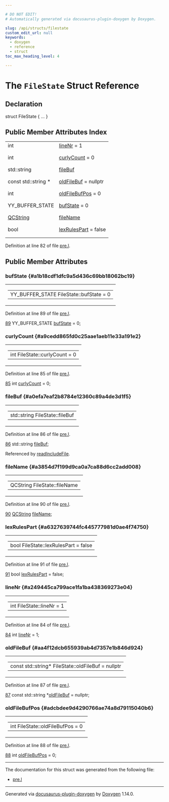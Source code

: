 ```yaml
---

# DO NOT EDIT!
# Automatically generated via docusaurus-plugin-doxygen by Doxygen.

slug: /api/structs/filestate
custom_edit_url: null
keywords:
  - doxygen
  - reference
  - struct
toc_max_heading_level: 4

---
```


<div class="doxyPage">

# The `FileState` Struct Reference



## Declaration

<div class="doxyDeclaration">
struct FileState { ... }
</div>

## Public Member Attributes Index

<table class="doxyMembersIndex">

<tr class="doxyMemberIndexItem">
<td class="doxyMemberIndexItemType" align="left" valign="top">int</td>
<td class="doxyMemberIndexItemName" align="left" valign="top"><a href="#a249445ca799ace1fa1ba438369273e04">lineNr</a> = 1</td>
</tr>
<tr class="doxyMemberIndexDescription">
<td class="doxyMemberIndexDescriptionLeft"></td>
<td class="doxyMemberIndexDescriptionRight">
</td>
</tr>
<tr class="doxyMemberIndexSeparator">
<td class="doxyMemberIndexSeparator" colspan="2"></td>
</tr>

<tr class="doxyMemberIndexItem">
<td class="doxyMemberIndexItemType" align="left" valign="top">int</td>
<td class="doxyMemberIndexItemName" align="left" valign="top"><a href="#a9cedd865fd0c25aae1aeb11e33a191e2">curlyCount</a> = 0</td>
</tr>
<tr class="doxyMemberIndexDescription">
<td class="doxyMemberIndexDescriptionLeft"></td>
<td class="doxyMemberIndexDescriptionRight">
</td>
</tr>
<tr class="doxyMemberIndexSeparator">
<td class="doxyMemberIndexSeparator" colspan="2"></td>
</tr>

<tr class="doxyMemberIndexItem">
<td class="doxyMemberIndexItemType" align="left" valign="top">std::string</td>
<td class="doxyMemberIndexItemName" align="left" valign="top"><a href="#a0efa7eaf2b8784e12360c89a4de3d1f5">fileBuf</a></td>
</tr>
<tr class="doxyMemberIndexDescription">
<td class="doxyMemberIndexDescriptionLeft"></td>
<td class="doxyMemberIndexDescriptionRight">
</td>
</tr>
<tr class="doxyMemberIndexSeparator">
<td class="doxyMemberIndexSeparator" colspan="2"></td>
</tr>

<tr class="doxyMemberIndexItem">
<td class="doxyMemberIndexItemType" align="left" valign="top">const std::string *</td>
<td class="doxyMemberIndexItemName" align="left" valign="top"><a href="#aa4f12dcb655939ab4d7357e1b846d924">oldFileBuf</a> = nullptr</td>
</tr>
<tr class="doxyMemberIndexDescription">
<td class="doxyMemberIndexDescriptionLeft"></td>
<td class="doxyMemberIndexDescriptionRight">
</td>
</tr>
<tr class="doxyMemberIndexSeparator">
<td class="doxyMemberIndexSeparator" colspan="2"></td>
</tr>

<tr class="doxyMemberIndexItem">
<td class="doxyMemberIndexItemType" align="left" valign="top">int</td>
<td class="doxyMemberIndexItemName" align="left" valign="top"><a href="#adcbdee9d4290766ae74a8d79115040b6">oldFileBufPos</a> = 0</td>
</tr>
<tr class="doxyMemberIndexDescription">
<td class="doxyMemberIndexDescriptionLeft"></td>
<td class="doxyMemberIndexDescriptionRight">
</td>
</tr>
<tr class="doxyMemberIndexSeparator">
<td class="doxyMemberIndexSeparator" colspan="2"></td>
</tr>

<tr class="doxyMemberIndexItem">
<td class="doxyMemberIndexItemType" align="left" valign="top">YY_BUFFER_STATE</td>
<td class="doxyMemberIndexItemName" align="left" valign="top"><a href="#a1b18cdf1dfc9a5d436c69bb18062bc19">bufState</a> = 0</td>
</tr>
<tr class="doxyMemberIndexDescription">
<td class="doxyMemberIndexDescriptionLeft"></td>
<td class="doxyMemberIndexDescriptionRight">
</td>
</tr>
<tr class="doxyMemberIndexSeparator">
<td class="doxyMemberIndexSeparator" colspan="2"></td>
</tr>

<tr class="doxyMemberIndexItem">
<td class="doxyMemberIndexItemType" align="left" valign="top"><a href="/web-doxygen/docs/api/classes/qcstring">QCString</a></td>
<td class="doxyMemberIndexItemName" align="left" valign="top"><a href="#a3854d7f199d9ca0a7ca88d6cc2add008">fileName</a></td>
</tr>
<tr class="doxyMemberIndexDescription">
<td class="doxyMemberIndexDescriptionLeft"></td>
<td class="doxyMemberIndexDescriptionRight">
</td>
</tr>
<tr class="doxyMemberIndexSeparator">
<td class="doxyMemberIndexSeparator" colspan="2"></td>
</tr>

<tr class="doxyMemberIndexItem">
<td class="doxyMemberIndexItemType" align="left" valign="top">bool</td>
<td class="doxyMemberIndexItemName" align="left" valign="top"><a href="#a6327639744fc445777981d0ae4f74750">lexRulesPart</a> = false</td>
</tr>
<tr class="doxyMemberIndexDescription">
<td class="doxyMemberIndexDescriptionLeft"></td>
<td class="doxyMemberIndexDescriptionRight">
</td>
</tr>
<tr class="doxyMemberIndexSeparator">
<td class="doxyMemberIndexSeparator" colspan="2"></td>
</tr>

</table>


Definition at line 82 of file <a href="/web-doxygen/docs/api/files/src/pre-l">pre.l</a>.

<div class="doxySectionDef">

## Public Member Attributes

### bufState {#a1b18cdf1dfc9a5d436c69bb18062bc19}

<div class="doxyMemberItem">
<div class="doxyMemberProto">
<table class="doxyMemberLabels">
<tr class="doxyMemberLabels">
<td class="doxyMemberLabelsLeft">
<table class="doxyMemberName">
<tr>
<td class="doxyMemberName">YY_BUFFER_STATE FileState::bufState = 0</td>
</tr>
</table>
</td>
</tr>
</table>
</div>
<div class="doxyMemberDoc">



Definition at line 89 of file <a href="/web-doxygen/docs/api/files/src/pre-l">pre.l</a>.

<div class="doxyProgramListing">

<div class="doxyCodeLine"><span class="doxyLineNumber"><a href="#a1b18cdf1dfc9a5d436c69bb18062bc19">89</a></span><span class="doxyLineContent"><span class="doxyHighlight">  YY_BUFFER_STATE <a href="#a1b18cdf1dfc9a5d436c69bb18062bc19">bufState</a> = 0;</span></span></div>

</div>

</div>
</div>

### curlyCount {#a9cedd865fd0c25aae1aeb11e33a191e2}

<div class="doxyMemberItem">
<div class="doxyMemberProto">
<table class="doxyMemberLabels">
<tr class="doxyMemberLabels">
<td class="doxyMemberLabelsLeft">
<table class="doxyMemberName">
<tr>
<td class="doxyMemberName">int FileState::curlyCount = 0</td>
</tr>
</table>
</td>
</tr>
</table>
</div>
<div class="doxyMemberDoc">



Definition at line 85 of file <a href="/web-doxygen/docs/api/files/src/pre-l">pre.l</a>.

<div class="doxyProgramListing">

<div class="doxyCodeLine"><span class="doxyLineNumber"><a href="#a9cedd865fd0c25aae1aeb11e33a191e2">85</a></span><span class="doxyLineContent"><span class="doxyHighlight">  </span><span class="doxyHighlightKeywordType">int</span><span class="doxyHighlight"> <a href="#a9cedd865fd0c25aae1aeb11e33a191e2">curlyCount</a> = 0;</span></span></div>

</div>

</div>
</div>

### fileBuf {#a0efa7eaf2b8784e12360c89a4de3d1f5}

<div class="doxyMemberItem">
<div class="doxyMemberProto">
<table class="doxyMemberLabels">
<tr class="doxyMemberLabels">
<td class="doxyMemberLabelsLeft">
<table class="doxyMemberName">
<tr>
<td class="doxyMemberName">std::string FileState::fileBuf</td>
</tr>
</table>
</td>
</tr>
</table>
</div>
<div class="doxyMemberDoc">



Definition at line 86 of file <a href="/web-doxygen/docs/api/files/src/pre-l">pre.l</a>.

<div class="doxyProgramListing">

<div class="doxyCodeLine"><span class="doxyLineNumber"><a href="#a0efa7eaf2b8784e12360c89a4de3d1f5">86</a></span><span class="doxyLineContent"><span class="doxyHighlight">  std::string <a href="#a0efa7eaf2b8784e12360c89a4de3d1f5">fileBuf</a>;</span></span></div>

</div>


Referenced by <a href="/web-doxygen/docs/api/files/src/pre-l/#a9af0795be28dcf4551e57a2a3650a552">readIncludeFile</a>.
</div>
</div>

### fileName {#a3854d7f199d9ca0a7ca88d6cc2add008}

<div class="doxyMemberItem">
<div class="doxyMemberProto">
<table class="doxyMemberLabels">
<tr class="doxyMemberLabels">
<td class="doxyMemberLabelsLeft">
<table class="doxyMemberName">
<tr>
<td class="doxyMemberName">QCString FileState::fileName</td>
</tr>
</table>
</td>
</tr>
</table>
</div>
<div class="doxyMemberDoc">



Definition at line 90 of file <a href="/web-doxygen/docs/api/files/src/pre-l">pre.l</a>.

<div class="doxyProgramListing">

<div class="doxyCodeLine"><span class="doxyLineNumber"><a href="#a3854d7f199d9ca0a7ca88d6cc2add008">90</a></span><span class="doxyLineContent"><span class="doxyHighlight">  <a href="/web-doxygen/docs/api/classes/qcstring">QCString</a> <a href="#a3854d7f199d9ca0a7ca88d6cc2add008">fileName</a>;</span></span></div>

</div>

</div>
</div>

### lexRulesPart {#a6327639744fc445777981d0ae4f74750}

<div class="doxyMemberItem">
<div class="doxyMemberProto">
<table class="doxyMemberLabels">
<tr class="doxyMemberLabels">
<td class="doxyMemberLabelsLeft">
<table class="doxyMemberName">
<tr>
<td class="doxyMemberName">bool FileState::lexRulesPart = false</td>
</tr>
</table>
</td>
</tr>
</table>
</div>
<div class="doxyMemberDoc">



Definition at line 91 of file <a href="/web-doxygen/docs/api/files/src/pre-l">pre.l</a>.

<div class="doxyProgramListing">

<div class="doxyCodeLine"><span class="doxyLineNumber"><a href="#a6327639744fc445777981d0ae4f74750">91</a></span><span class="doxyLineContent"><span class="doxyHighlight">  </span><span class="doxyHighlightKeywordType">bool</span><span class="doxyHighlight"> <a href="#a6327639744fc445777981d0ae4f74750">lexRulesPart</a> = </span><span class="doxyHighlightKeyword">false</span><span class="doxyHighlight">;</span></span></div>

</div>

</div>
</div>

### lineNr {#a249445ca799ace1fa1ba438369273e04}

<div class="doxyMemberItem">
<div class="doxyMemberProto">
<table class="doxyMemberLabels">
<tr class="doxyMemberLabels">
<td class="doxyMemberLabelsLeft">
<table class="doxyMemberName">
<tr>
<td class="doxyMemberName">int FileState::lineNr = 1</td>
</tr>
</table>
</td>
</tr>
</table>
</div>
<div class="doxyMemberDoc">



Definition at line 84 of file <a href="/web-doxygen/docs/api/files/src/pre-l">pre.l</a>.

<div class="doxyProgramListing">

<div class="doxyCodeLine"><span class="doxyLineNumber"><a href="#a249445ca799ace1fa1ba438369273e04">84</a></span><span class="doxyLineContent"><span class="doxyHighlight">  </span><span class="doxyHighlightKeywordType">int</span><span class="doxyHighlight"> <a href="#a249445ca799ace1fa1ba438369273e04">lineNr</a> = 1;</span></span></div>

</div>

</div>
</div>

### oldFileBuf {#aa4f12dcb655939ab4d7357e1b846d924}

<div class="doxyMemberItem">
<div class="doxyMemberProto">
<table class="doxyMemberLabels">
<tr class="doxyMemberLabels">
<td class="doxyMemberLabelsLeft">
<table class="doxyMemberName">
<tr>
<td class="doxyMemberName">const std::string* FileState::oldFileBuf = nullptr</td>
</tr>
</table>
</td>
</tr>
</table>
</div>
<div class="doxyMemberDoc">



Definition at line 87 of file <a href="/web-doxygen/docs/api/files/src/pre-l">pre.l</a>.

<div class="doxyProgramListing">

<div class="doxyCodeLine"><span class="doxyLineNumber"><a href="#aa4f12dcb655939ab4d7357e1b846d924">87</a></span><span class="doxyLineContent"><span class="doxyHighlight">  </span><span class="doxyHighlightKeyword">const</span><span class="doxyHighlight"> std::string *<a href="#aa4f12dcb655939ab4d7357e1b846d924">oldFileBuf</a> = </span><span class="doxyHighlightKeyword">nullptr</span><span class="doxyHighlight">;</span></span></div>

</div>

</div>
</div>

### oldFileBufPos {#adcbdee9d4290766ae74a8d79115040b6}

<div class="doxyMemberItem">
<div class="doxyMemberProto">
<table class="doxyMemberLabels">
<tr class="doxyMemberLabels">
<td class="doxyMemberLabelsLeft">
<table class="doxyMemberName">
<tr>
<td class="doxyMemberName">int FileState::oldFileBufPos = 0</td>
</tr>
</table>
</td>
</tr>
</table>
</div>
<div class="doxyMemberDoc">



Definition at line 88 of file <a href="/web-doxygen/docs/api/files/src/pre-l">pre.l</a>.

<div class="doxyProgramListing">

<div class="doxyCodeLine"><span class="doxyLineNumber"><a href="#adcbdee9d4290766ae74a8d79115040b6">88</a></span><span class="doxyLineContent"><span class="doxyHighlight">  </span><span class="doxyHighlightKeywordType">int</span><span class="doxyHighlight"> <a href="#adcbdee9d4290766ae74a8d79115040b6">oldFileBufPos</a> = 0;</span></span></div>

</div>

</div>
</div>

</div>

<hr/>

The documentation for this struct was generated from the following file:

<ul>
<li><a href="/web-doxygen/docs/api/files/src/pre-l">pre.l</a></li>
</ul>

<hr/>

<p class="doxyGeneratedBy">Generated via <a href="https://github.com/xpack/docusaurus-plugin-doxygen">docusaurus-plugin-doxygen</a> by <a href="https://www.doxygen.nl">Doxygen</a> 1.14.0.</p>

</div>
